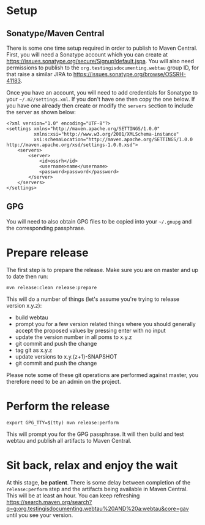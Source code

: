 # Setup

## Sonatype/Maven Central

There is some one time setup required in order to publish to Maven Central.  First, you will need a Sonatype account which
you can create at https://issues.sonatype.org/secure/Signup!default.jspa.  You will also need permissions to publish to
the `org.testingisdocumenting.webtau` group ID, for that raise a similar JIRA to https://issues.sonatype.org/browse/OSSRH-41183.

Once you have an account, you will need to add credentials for Sonatype to your `~/.m2/settings.xml`.  If you don't have
one then copy the one below.  If you have one already then create or modify the `servers` section to include the server
as shown below:

```
<?xml version="1.0" encoding="UTF-8"?>
<settings xmlns="http://maven.apache.org/SETTINGS/1.0.0"
          xmlns:xsi="http://www.w3.org/2001/XMLSchema-instance"
          xsi:schemaLocation="http://maven.apache.org/SETTINGS/1.0.0 http://maven.apache.org/xsd/settings-1.0.0.xsd">
    <servers>
        <server>
            <id>ossrh</id>
            <username>name</username>
            <password>password</password>
        </server>
    </servers>
</settings>
```

## GPG

You will need to also obtain GPG files to be copied into your `~/.gnupg` and the corresponding passphrase.


# Prepare release

The first step is to prepare the release.  Make sure you are on master and up to date then run:

```
mvn release:clean release:prepare
```

This will do a number of things (let's assume you're trying to release version x.y.z):
* build webtau
* prompt you for a few version related things where you should generally accept the proposed values by pressing enter with no input
* update the version number in all poms to x.y.z
* git commit and push the change
* tag git as x.y.z
* update versions to x.y.(z+1)-SNAPSHOT
* git commit and push the change

Please note some of these git operations are performed against master, you therefore need to be an admin on the project.

# Perform the release

```
export GPG_TTY=$(tty) mvn release:perform
```

This will prompt you for the GPG passphrase.  It will then build and test webtau and publish all artifacts to Maven Central.

# Sit back, relax and enjoy the wait

At this stage, **be patient**.  There is some delay between completion of the `release:perform` step and the artifacts being
available in Maven Central.  This will be at least an hour.  You can keep refreshing https://search.maven.org/search?q=g:org.testingisdocumenting.webtau%20AND%20a:webtau&core=gav
until you see your version.
